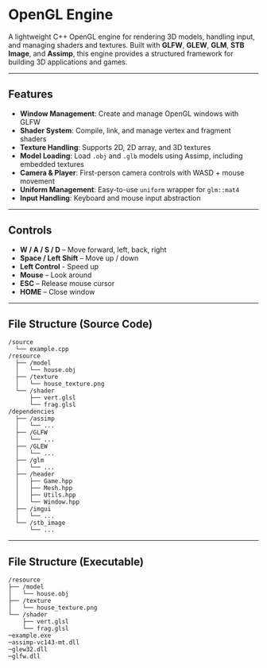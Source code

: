 # OpenGL Engine

A lightweight C++ OpenGL engine for rendering 3D models, handling input, and managing shaders and textures. Built with **GLFW**, **GLEW**, **GLM**, **STB Image**, and **Assimp**, this engine provides a structured framework for building 3D applications and games.

---

## Features

- **Window Management**: Create and manage OpenGL windows with GLFW  
- **Shader System**: Compile, link, and manage vertex and fragment shaders  
- **Texture Handling**: Supports 2D, 2D array, and 3D textures  
- **Model Loading**: Load `.obj` and `.glb` models using Assimp, including embedded textures  
- **Camera & Player**: First-person camera controls with WASD + mouse movement  
- **Uniform Management**: Easy-to-use `uniform` wrapper for `glm::mat4`  
- **Input Handling**: Keyboard and mouse input abstraction  

---

## Controls

- **W / A / S / D** – Move forward, left, back, right  
- **Space / Left Shift** – Move up / down
- **Left Control** - Speed up
- **Mouse** – Look around  
- **ESC** – Release mouse cursor  
- **HOME** – Close window  

---

## File Structure (Source Code)

```text
/source  
  └── example.cpp  
/resource  
  ├── /model  
  │   └── house.obj  
  ├── /texture  
  │   └── house_texture.png  
  └── /shader  
      ├── vert.glsl  
      └── frag.glsl  
/dependencies  
  ├── /assimp  
  │   └── ...  
  ├── /GLFW  
  │   └── ...  
  ├── /GLEW  
  │   └── ...  
  ├── /glm  
  │   └── ...  
  ├── /header  
  │   ├── Game.hpp  
  │   ├── Mesh.hpp  
  │   ├── Utils.hpp  
  │   └── Window.hpp  
  ├── /imgui  
  │   └── ...  
  └── /stb_image  
      └── ...  
```

---

## File Structure (Executable)

```text
/resource  
├── /model  
│   └── house.obj  
├── /texture  
│   └── house_texture.png  
└── /shader  
    ├── vert.glsl  
    └── frag.glsl  
─example.exe  
─assimp-vc143-mt.dll  
─glew32.dll  
─glfw.dll  
```
